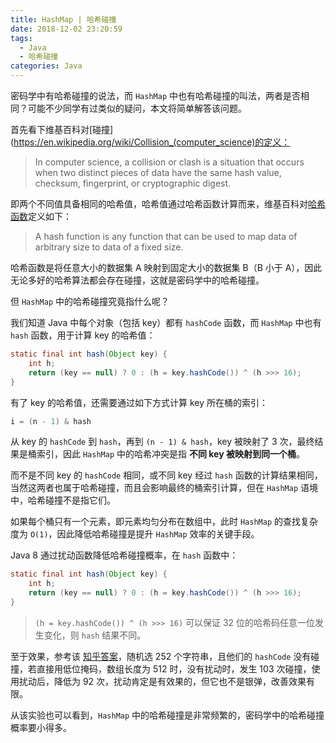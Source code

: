 ```yaml
---
title: HashMap | 哈希碰撞
date: 2018-12-02 23:20:59
tags:
  - Java
  - 哈希碰撞
categories: Java
---
```


密码学中有哈希碰撞的说法，而 `HashMap` 中也有哈希碰撞的叫法，两者是否相同？可能不少同学有过类似的疑问，本文将简单解答该问题。

首先看下维基百科对[碰撞](https://en.wikipedia.org/wiki/Collision_(computer_science)的定义：

>In computer science, a collision or clash is a situation that occurs when two distinct pieces of data have the same hash value, checksum, fingerprint, or cryptographic digest.

<!-- more -->

即两个不同值具备相同的哈希值，哈希值通过哈希函数计算而来，维基百科对[哈希函数](https://en.wikipedia.org/wiki/Hash_function)定义如下：

>A hash function is any function that can be used to map data of arbitrary size to data of a fixed size.

哈希函数是将任意大小的数据集 A 映射到固定大小的数据集 B（B 小于 A），因此无论多好的哈希算法都会存在碰撞，这就是密码学中的哈希碰撞。

但 `HashMap` 中的哈希碰撞究竟指什么呢？

我们知道 Java 中每个对象（包括 key）都有 `hashCode` 函数，而 `HashMap` 中也有 `hash` 函数，用于计算 key 的哈希值：

```Java
static final int hash(Object key) {
    int h;
    return (key == null) ? 0 : (h = key.hashCode()) ^ (h >>> 16);
}
```

有了 key 的哈希值，还需要通过如下方式计算 key 所在桶的索引：

```Java
i = (n - 1) & hash
```

从 key 的 `hashCode` 到 `hash`，再到 `(n - 1) & hash`，key 被映射了 3 次，最终结果是桶索引，因此 `HashMap` 中的哈希冲突是指 **不同 key 被映射到同一个桶**。

而不是不同 key 的 `hashCode` 相同，或不同 key 经过 `hash` 函数的计算结果相同，当然这两者也属于哈希碰撞，而且会影响最终的桶索引计算，但在 `HashMap` 语境中，哈希碰撞不是指它们。

如果每个桶只有一个元素，即元素均匀分布在数组中，此时 `HashMap` 的查找复杂度为 `O(1)`，因此降低哈希碰撞是提升 `HashMap` 效率的关键手段。

Java 8 通过扰动函数降低哈希碰撞概率，在 `hash` 函数中：

```Java
static final int hash(Object key) {
    int h;
    return (key == null) ? 0 : (h = key.hashCode()) ^ (h >>> 16);
}
```

>`(h = key.hashCode()) ^ (h >>> 16)` 可以保证 32 位的哈希码任意一位发生变化，则 `hash` 结果不同。

至于效果，参考该 [知乎答案](https://www.zhihu.com/question/20733617)，随机选 252 个字符串，且他们的 `hashCode` 没有碰撞，若直接用低位掩码，数组长度为 512 时，没有扰动时，发生 103 次碰撞，使用扰动后，降低为 92 次，扰动肯定是有效果的，但它也不是银弹，改善效果有限。

从该实验也可以看到，`HashMap` 中的哈希碰撞是非常频繁的，密码学中的哈希碰撞概率要小得多。
